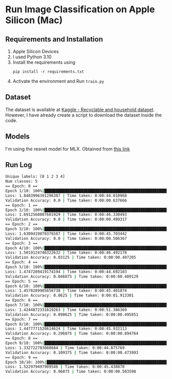 # Run Image Classification on Apple Silicon (Mac)

## Requirements and Installation
1. Apple Silicon Devices
2. I used Python 3.10
3. Install the requirements using
    ```
    pip install -r requirements.txt
    ```
4. Activate the environment and Run `train.py`

## Dataset
The dataset is available at [Kaggle - Recyclable and household dataset](https://www.kaggle.com/datasets/alistairking/recyclable-and-household-waste-classification). However, I have already create a script to download the dataset inside the code.

## Models
I'm using the resnet model for MLX. Obtained from [this link](https://github.com/Aavache/mlx-resnet)

## Run Log
```bash
Unique labels: [0 1 2 3 4]
Num classes: 5
== Epoch: 0 ==
Epoch 1/10: 100%|███████████████████████████████████████████████████████████████████████| 31/31 [00:44<00:00,  1.44s/batch]
Loss: 1.8483996391296387 | Time taken: 0:00:44.810968
Validation Accuracy: 0.0 | Time taken: 0:00:00.637666
== Epoch: 1 ==
Epoch 2/10: 100%|███████████████████████████████████████████████████████████████████████| 31/31 [00:46<00:00,  1.49s/batch]
Loss: 1.6912568807601929 | Time taken: 0:00:46.330493
Validation Accuracy: 0.0 | Time taken: 0:00:00.499317
== Epoch: 2 ==
Epoch 3/10: 100%|███████████████████████████████████████████████████████████████████████| 31/31 [00:45<00:00,  1.47s/batch]
Loss: 1.6309419870376587 | Time taken: 0:00:45.703442
Validation Accuracy: 0.0 | Time taken: 0:00:00.506367
== Epoch: 3 ==
Epoch 4/10: 100%|███████████████████████████████████████████████████████████████████████| 31/31 [00:46<00:00,  1.50s/batch]
Loss: 1.5019124746322632 | Time taken: 0:00:46.492178
Validation Accuracy: 0.03125 | Time taken: 0:00:00.497205
== Epoch: 4 ==
Epoch 5/10: 100%|███████████████████████████████████████████████████████████████████████| 31/31 [00:44<00:00,  1.44s/batch]
Loss: 1.4747289419174194 | Time taken: 0:00:44.692103
Validation Accuracy: 0.046875 | Time taken: 0:00:00.489129
== Epoch: 5 ==
Epoch 6/10: 100%|███████████████████████████████████████████████████████████████████████| 31/31 [00:45<00:00,  1.46s/batch]
Loss: 1.4578289985656738 | Time taken: 0:00:45.401874
Validation Accuracy: 0.0625 | Time taken: 0:00:01.913301
== Epoch: 6 ==
Epoch 7/10: 100%|███████████████████████████████████████████████████████████████████████| 31/31 [00:51<00:00,  1.66s/batch]
Loss: 1.4244872331619263 | Time taken: 0:00:51.386369
Validation Accuracy: 0.890625 | Time taken: 0:00:00.495851
== Epoch: 7 ==
Epoch 8/10: 100%|███████████████████████████████████████████████████████████████████████| 31/31 [00:45<00:00,  1.48s/batch]
Loss: 1.4477771520614624 | Time taken: 0:00:45.932113
Validation Accuracy: 0.296875 | Time taken: 0:00:00.894764
== Epoch: 8 ==
Epoch 9/10: 100%|███████████████████████████████████████████████████████████████████████| 31/31 [00:44<00:00,  1.45s/batch]
Loss: 1.332722783088684 | Time taken: 0:00:44.875769
Validation Accuracy: 0.109375 | Time taken: 0:00:00.473993
== Epoch: 9 ==
Epoch 10/10: 100%|██████████████████████████████████████████████████████████████████████| 31/31 [00:45<00:00,  1.47s/batch]
Loss: 1.522979497909546 | Time taken: 0:00:45.430870
Validation Accuracy: 0.96875 | Time taken: 0:00:00.503598
```